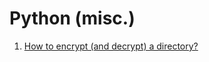 # Python (misc.) 

1. [How to encrypt (and decrypt) a directory?](https://nbviewer.jupyter.org/github/thePranab/Python-misc/blob/master/encrypt_decrypt_directory.ipynb?flush_cache=true)
